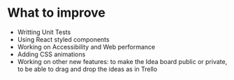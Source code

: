 # What to improve
* Writting Unit Tests
* Using React styled components
* Working on Accessibility and Web performance
* Adding CSS animations
* Working on other new features: to make the Idea board public or private, to be able to drag and drop the ideas as in Trello